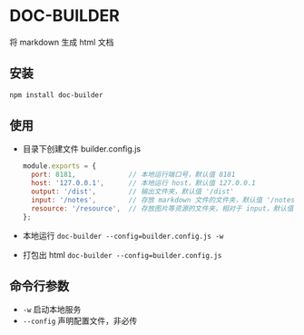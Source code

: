 # DOC-BUILDER

将 markdown 生成 html 文档

## 安装

```sh
npm install doc-builder
```

## 使用

- 目录下创建文件 builder.config.js

  ```javascript
  module.exports = {
    port: 8181,             // 本地运行端口号，默认值 8181
    host: '127.0.0.1',      // 本地运行 host，默认值 127.0.0.1
    output: '/dist',        // 输出文件夹，默认值 '/dist'
    input: '/notes',        // 存放 markdown 文件的文件夹，默认值 '/notes'
    resource: '/resource',  // 存放图片等资源的文件夹，相对于 input，默认值 '/resource'
  };
  ```

- 本地运行 `doc-builder --config=builder.config.js -w`
- 打包出 html `doc-builder --config=builder.config.js`

## 命令行参数

- `-w` 启动本地服务
- `--config` 声明配置文件，非必传
